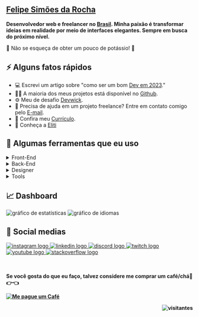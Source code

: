 <h2><a href="https://felipe-rocha.vercel.app/" target="_blank">Felipe Simões da Rocha</a></h2>

<p><strong>Desenvolvedor web e freelancer no <a href="https://linkss.app/mufmO" target="_blank">Brasil</a>. Minha paixão é transformar ideias em realidade por meio de interfaces elegantes. Sempre em busca do próximo nível.</strong></p>

<p>🍌 Não se esqueça de obter um pouco de potássio! 🍌</p>

<h2>⚡ Alguns fatos rápidos</h2>
<div align="left">
    <ul>
        <li>💻 Escrevi um artigo sobre "como ser um bom <a href="https://dev-expert-ten.vercel.app/" target="_blank">Dev em 2023</a>."</li>
        <li>👨‍💻 A maioria dos meus projetos está disponível no <a href="https://github.com/FelipeSimoesDaRocha?tab=repositories" target="_blank">Github</a>.</li>
        <li>⚙️ Meu de desafio <a href="https://github.com/orgs/WarwickBr1" target="_blank">Devwick</a>.</li>
        <li>💼 Precisa de ajuda em um projeto freelance? Entre em contato comigo pelo <a href="mailto:Felipe.SimoesDaRocha@Gmail.com" target="_blank">E-mail</a>.</li>
        <li>📙 Confira meu <a href="https://raw.githubusercontent.com/FelipeSimoesDaRocha/FelipeSimoesDaRocha/20afd8addb05fef498b106cf5ccfed7d3c7369f2/curriculo%5BPDF%5D.pdf" target="_blank">Currículo</a>.</li>
        <li>🚀 Conheça a <a href="https://www.instagram.com/escolaeliti/" target="_blank">Eliti</a></li>
    </ul>
</div>

<h2>🚀 Algumas ferramentas que eu uso</h2>
<div>
  <details align="left">
    <summary>Front-End</summary>
      <img src="https://raw.githubusercontent.com/devicons/devicon/master/icons/nextjs/nextjs-original.svg" alt="next-js" width="25" height="25" />
      <img src="https://raw.githubusercontent.com/devicons/devicon/master/icons/react/react-original-wordmark.svg" alt="react" width="25" height="25" />
      <img src="https://raw.githubusercontent.com/devicons/devicon/master/icons/angularjs/angularjs-original.svg" alt="angular-js" width="25" height="25" />
      <img src="https://raw.githubusercontent.com/devicons/devicon/master/icons/javascript/javascript-original.svg" alt="javascript" width="25" height="25" />
      <img src="https://raw.githubusercontent.com/devicons/devicon/master/icons/typescript/typescript-original.svg" alt="typescript" width="25" height="25" />
      <img src="https://raw.githubusercontent.com/devicons/devicon/master/icons/css3/css3-original-wordmark.svg" alt="css3" width="25" height="25" />
      <img src="https://raw.githubusercontent.com/devicons/devicon/master/icons/sass/sass-original.svg" alt="sass" width="25" height="25" />
      <img src="https://raw.githubusercontent.com/devicons/devicon/master/icons/bootstrap/bootstrap-plain.svg" alt="bootstrap" width="25" height="25" />
  </details>
  <details>
    <summary>Back-End</summary>
      <img src="https://raw.githubusercontent.com/devicons/devicon/master/icons/mongodb/mongodb-original.svg" alt="mongodb" width="25" height="25" />
      <img src="https://raw.githubusercontent.com/devicons/devicon/master/icons/mysql/mysql-original-wordmark.svg" alt="mysql" width="25" height="25" />
      <img src="https://raw.githubusercontent.com/devicons/devicon/master/icons/nodejs/nodejs-original-wordmark.svg" alt="nodejs" width="25" height="25" />
      <img src="https://raw.githubusercontent.com/devicons/devicon/master/icons/heroku/heroku-plain.svg" alt="heroku" width="25" height="25" />
      <img src="https://raw.githubusercontent.com/github/explore/80688e429a7d4ef2fca1e82350fe8e3517d3494d/topics/aws/aws.png" alt="aws" width="25" height="25" />
      <img src="https://www.vectorlogo.zone/logos/google_cloud/google_cloud-icon.svg" alt="gcp" width="25" height="25" />
      <img src="https://raw.githubusercontent.com/devicons/devicon/master/icons/docker/docker-original.svg" alt="Docker" width="25" height="25" />
  </details>
  <details>
    <summary>Designer</summary>
      <img src="https://raw.githubusercontent.com/devicons/devicon/master/icons/figma/figma-original.svg" alt="Figma" width="25" height="25" />
      <img src="https://raw.githubusercontent.com/devicons/devicon/master/icons/photoshop/photoshop-plain.svg" alt="Photoshop" width="25" height="25" />
      <img src="https://raw.githubusercontent.com/devicons/devicon/master/icons/illustrator/illustrator-plain.svg" alt="Illustrator" width="25" height="25" />
  </details>
  <details>
    <summary>Tools</summary>
      <img src="https://raw.githubusercontent.com/devicons/devicon/master/icons/vscode/vscode-original.svg" alt="Vidual Studio code" width="25" height="25" />
      <img src="https://raw.githubusercontent.com/devicons/devicon/master/icons/visualstudio/visualstudio-plain.svg" alt="Vidual Studio code" width="25" height="25" />
      <img src="https://raw.githubusercontent.com/devicons/devicon/master/icons/git/git-original.svg" alt="Git" width="25" height="25" />
      <img src="https://raw.githubusercontent.com/devicons/devicon/master/icons/github/github-original.svg" alt="GitHub" width="25" height="25" />
      <img src="https://raw.githubusercontent.com/devicons/devicon/master/icons/gitlab/gitlab-original.svg" alt="GitLab" width="25" height="25" />
  </details>
</div>

<h2>📈 Dashboard</h2>
<div align="left"> 
   <img src="https://github-readme-stats.vercel.app/api?hide_title=true&hide_rank=false&show_icons=true&include_all_commits=false&count_private=true&disable_animations=false&theme=github_dark&locale=pt-br&hide_border=false&username=FelipeSimoesDaRocha" height="150" alt="gráfico de estatísticas"/>
  <img src="https://github-readme-stats.vercel.app/api/top-langs?locale=pt-br&hide_title=false&layout=compact&card_width=320&langs_count=5&theme=github_dark&hide_border=false&username=FelipeSimoesDaRocha" height="150" alt="gráfico de idiomas" />
</div>
  
<h2>📱 Social medias</h2> 
<div align="left">
  <a href="https://www.instagram.com/fe_br1/" target="_blank">
    <img src="https://raw.githubusercontent.com/maurodesouza/profile-readme-generator/master/src/assets/icons/social/instagram/default.svg" width="44" height="32" alt="instagram logo"  />
  </a>
  <a href="https://www.linkedin.com/in/felipe-sim%C3%B5es-da-rocha/" target="_blank">
    <img src="https://raw.githubusercontent.com/maurodesouza/profile-readme-generator/master/src/assets/icons/social/linkedin/default.svg" width="44" height="32" alt="linkedin logo"  />
  </a>
  <a href="https://discord.com/invite/YFpCswADvF" target="_blank">
    <img src="https://raw.githubusercontent.com/maurodesouza/profile-readme-generator/master/src/assets/icons/social/discord/default.svg" width="44" height="32" alt="discord logo"  />
  </a>
  <a href="https://www.twitch.tv/felisoft" target="_blank">      
    <img src="https://raw.githubusercontent.com/maurodesouza/profile-readme-generator/master/src/assets/icons/social/twitch/default.svg" width="44" height="32" alt="twitch logo"  />
  </a>
  <a href="https://www.youtube.com/channel/UCZHg42bcGOziqLRlGldjJpA" target="_blank">
    <img src="https://raw.githubusercontent.com/maurodesouza/profile-readme-generator/master/src/assets/icons/social/youtube/default.svg" width="44" height="32" alt="youtube logo"  />
  </a>
  <a href="https://stackoverflow.com/users/21069353/felipe-sim%c3%b5es-da-rocha" target="_blank">
    <img src="https://raw.githubusercontent.com/maurodesouza/profile-readme-generator/master/src/assets/icons/social/stackoverflow/default.svg" width="44" height="32" alt="stackoverflow logo"  />
  </a>      
</div>
<br>
<br>
<p><strong>Se você gosta do que eu faço, talvez considere me comprar um café/chá🥺👉👈<p/>
<a href="https://www.buymeacoffee.com/feliperocha" target="_blank"><img src="https://cdn.buymeacoffee.com/buttons/v2/default-red.png" alt="Me pague um Café" width="150" ></a>
    
<p align="right"><img src="https://visitor-badge.glitch.me/badge?page_id=FelipeSimoesDaRocha.FelipeSimoesDaRocha" alt="visitantes"></p>
